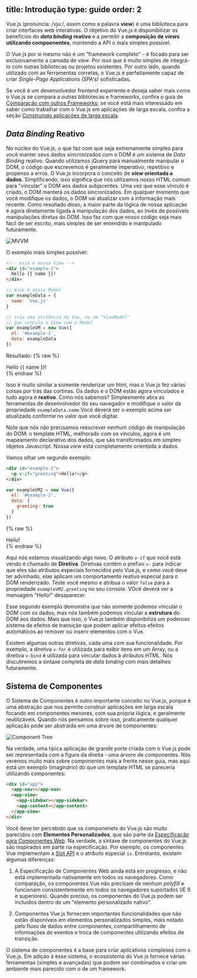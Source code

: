 title: Introdução
type: guide
order: 2
---

Vue.js (pronúncia: /vjuː/, assim como a palavra **view**) é uma biblioteca para criar interfaces web interativas. O objetivo do Vue.js é disponibilizar os benefícios do **<i>data binding</i> reativo** e a permitir a **composição de <i>views</i> utilizando compoenentes**, mantendo a API o mais simples possível.

O Vue.js por si mesmo não é um "framework completo" - é focado para ser exclusivamente a camada de <i>view</i>. Por isso que é muito simples de integrá-lo com outras bibliotecas ou projetos existentes. Por outro lado, quando utilizado com as ferramentas corretas, o Vue.js é perfeitamente capaz de criar <i>Single-Page Applications (SPA's)</i> sofisticadas.

Se você é um desenvolvedor frontend experiente e deseja saber mais como o Vue.js se compara a outras bibliotecas e frameworks, confira o guia de [Comparação com outros Frameworks](comparison.html); se você está mais interessado em saber como trabalhar com o Vue.js em aplicações de larga escala, confira a seção [Construindo aplicações de larga escala](application.html).

## <i>Data Binding</i> Reativo

No núcleo do Vue.js, o que faz com que seja extremamente simples para você manter seus dados sincronizados com o DOM é um sistema de <i>Data Binding</i> reativo. Quando utilizamos jQuery para manualmente manipular o DOM, o código que escrevemos é geralmente imperativo, repetitivo e propenso a erros. O Vue.js incorpora o conceito de **<i>view</i> orientada a dados**. Simplificando, isso significa que nós utilizamos nosso HTML comum para "vincular" o DOM aos dados subjacentes. Uma vez que esse vínculo é criado, o DOM manterá os dados sincronizados. Em qualquer momento que você modifique os dados, o DOM vai atualizar com a informação mais recente. Como resultado disso, a maior parte da lógica de nossa aplicação é agora diretamente ligada à manipulação dos dados, ao invés de possíveis manipulações diretas do DOM. Isso faz com que nosso código seja mais fácil de ser escrito, mais simples de ser entendido e manipulado futuramente.

![MVVM](/vuejs.org/images/mvvm.png)

O exemplo mais simples possível:

``` html
<!-- essa é nossa View -->
<div id="example-1">
  Hello {{ name }}!
</div>
```

``` js
// esse é nosso Model
var exampleData = {
  name: 'Vue.js'
}

// cria uma instância do Vue, ou um "ViewModel"
// que vincula a View com o Model
var exampleVM = new Vue({
  el: '#example-1',
  data: exampleData
})
```

Resultado:
{% raw %}
<div id="example-1" class="demo">Hello {{ name }}!</div>
<script>
var exampleData = {
  name: 'Vue.js'
}
var exampleVM = new Vue({
  el: '#example-1',
  data: exampleData
})
</script>
{% endraw %}

Isso é muito similar a somente renderizar um html, mas o Vue.js fez várias coisas por trás das cortinas. Os dados e o DOM estão agora vinculados e tudo agora é **reativo**. Como nós sabemos? Simplesmente abra as ferramentas de desenvolvedor do seu navegador e modifique o valor da propriedade `exampleData.name`.Você deverá ser o exemplo acima ser atualizado conforme no valor que você digitar.

Note que nós não precisamos reescrever nenhum código de manipulação do DOM: o template HTML, melhorado com os vínculos, agora é um mapeamento declarativo dos dados, que são transformados em simples objetos Javascript. Nossa <i>view</i> está completamente orientada a dados.

Vamos olhar um segundo exemplo:

``` html
<div id="example-2">
  <p v-if="greeting">Hello!</p>
</div>
```

``` js
var exampleVM2 = new Vue({
  el: '#example-2',
  data: {
    greeting: true
  }
})
```

{% raw %}
<div id="example-2" class="demo">
  <span v-if="greeting">Hello!</span>
</div>
<script>
var exampleVM2 = new Vue({
  el: '#example-2',
  data: {
    greeting: true
  }
})
</script>
{% endraw %}

Aqui nós estamos visualizando algo novo. O atributo `v-if` que você está vendo é chamado de **Diretiva**. Diretivas contém o prefixo `v-` para indicar que eles são atributos especiais fornecidos pelo Vue.js, e como você deve ter advinhado, elas aplicam um comportamento reativo especial para o DOM renderizado. Teste você mesmo e atribua o valor `false` para a propriedade `exampleVM2.greeting` no seu console. VOcê deverá ver a mensagem "Hello!" desaparecer.

Esse segundo exemplo demonstra que não somente podemos vincular o DOM com os dados, mas nós também podemos vincular a **estrutura** do DOM aos dados. Mais que isso, o Vue.js também disponibiliza um poderoso sistema de efeitos de transição que podem aplicar efeitos efeitos automáticos ao remover ou inserir elementos com o Vue.

Existem algumas outras diretivas, cada uma com sua funcionalidade. Por exemplo, a diretiva `v-for` é utilizada para exibir itens em um Array, ou a diretiva `v-bind` é utilizada para vincular dados à atributos HTML. Nós discutiremos a sintaxe completa de <i>data binding</i> com mais detalhes futuramente.

## Sistema de Componentes

O Sistema de Componentes é outro importante conceito no Vue.js, porque é uma abstração que nos permite construir aplicações em larga escala focando em componentes menores, com sua própria lógica, e geralmente reutilizáveis. Quando nós pensamos sobre isso, praticamente qualquer aplicação pode ser abstraída em uma árvore de componentes:

![Component Tree](/vuejs.org/images/components.png)

Na verdade, uma típica aplicação de grande porte criada com o Vue.js pode ser representada com a figura da direita - uma árvore de componentes. Nós veremos muito mais sobre componentes mais a frente nesse guia, mas aqui está um exemplo (imaginário) do que um template HTML se pareceria utilizando componentes:

``` html
<div id="app">
  <app-nav></app-nav>
  <app-view>
    <app-sidebar></app-sidebar>
    <app-content></app-content>
  </app-view>
</div>
```

Você deve ter percebido que os componenets do Vue.js são muito parecidos com **Elementos Personalizados**, que são parte da [Especificação para Componentes Web](http://www.w3.org/wiki/WebComponents/). Na verdade, a sintaxe de componentes do Vue.js são inspirados em parte na especificação. Por exemplo, os componentes Vue implementam a [Slot API](https://github.com/w3c/webcomponents/blob/gh-pages/proposals/Slots-Proposal.md) e o atributo especial `is`. Entretanto, existem algumas diferenças:

1. A Especificação de Componentes Web ainda está em progresso, e não está implementada nativamente em todos os navegadores. Como comparação, os componentes Vue não precisam de nenhum <i>polyfill</i> e funcionam consistentemente em todos os navegadores suportados (IE 9 e superiores). Quando preciso, os componentes do Vue.js podem ser incluídos dentro de um "elemento personalizado nativo".

2. Componentes Vue.js fornecem importantes funcionalidades que não estão disponíveis em elementos personalizados simples, mais notado pelo fluxo de dados entre componentes, compartilhamento de informações de eventos e troca de componentes utilizando efeitos de transição.

O sistema de componentes é a base para criar aplicativos complexos com o Vue.js. Em adição à esse sistema, o ecossistema do Vue.js fornece várias ferramentas (simples e avançadas) que podem ser combinados e criar um ambiente mais parecido com o de um framework.
